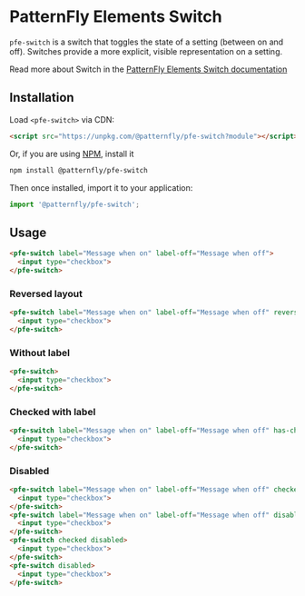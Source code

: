 # PatternFly Elements Switch
     
`pfe-switch` is a switch that toggles the state of a setting (between on and off). Switches provide a more explicit, visible representation on a setting.

Read more about Switch in the [PatternFly Elements Switch documentation](https://patternflyelements.org/components/switch)

##  Installation

Load `<pfe-switch>` via CDN:

```html
<script src="https://unpkg.com/@patternfly/pfe-switch?module"></script>
```

Or, if you are using [NPM](https://npm.im), install it

```bash
npm install @patternfly/pfe-switch
```

Then once installed, import it to your application:

```js
import '@patternfly/pfe-switch';
```

## Usage
```html
<pfe-switch label="Message when on" label-off="Message when off">
  <input type="checkbox">
</pfe-switch>
```

### Reversed layout

```html
<pfe-switch label="Message when on" label-off="Message when off" reversed>
  <input type="checkbox">
</pfe-switch>
```

### Without label

```html
<pfe-switch>
  <input type="checkbox">
</pfe-switch>
```

### Checked with label

```html
<pfe-switch label="Message when on" label-off="Message when off" has-check-icon>
  <input type="checkbox">
</pfe-switch>
```

### Disabled

```html
<pfe-switch label="Message when on" label-off="Message when off" checked disabled>
  <input type="checkbox">
</pfe-switch>
<pfe-switch label="Message when on" label-off="Message when off" disabled>
  <input type="checkbox">
</pfe-switch>
<pfe-switch checked disabled>
  <input type="checkbox">
</pfe-switch>
<pfe-switch disabled>
  <input type="checkbox">
</pfe-switch>
```